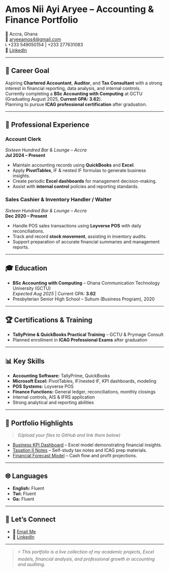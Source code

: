 # Amos Nii Ayi Aryee – Accounting & Finance Portfolio

📍 Accra, Ghana  
📧 [aryeeamos4@gmail.com](mailto:aryeeamos4@gmail.com)  
📞 +233 549050154 | +233 277631083  
🔗 [LinkedIn](https://www.linkedin.com/in/aryeeamos)

---

## 🎯 Career Goal
Aspiring **Chartered Accountant**, **Auditor**, and **Tax Consultant** with a strong interest in financial reporting, data analysis, and internal controls.  
Currently completing a **BSc Accounting with Computing** at GCTU (Graduating August 2025, **Current GPA: 3.62**).  
Planning to pursue **ICAG professional certification** after graduation.

---

## 💼 Professional Experience

### **Account Clerk**  
*Sixteen Hundred Bar & Lounge – Accra*  
**Jul 2024 – Present**
- Maintain accounting records using **QuickBooks** and **Excel**.
- Apply **PivotTables**, IF & nested IF formulas to generate business insights.
- Create periodic **Excel dashboards** for management decision-making.
- Assist with **internal control** policies and reporting standards.

### **Sales Cashier & Inventory Handler / Waiter**  
*Sixteen Hundred Bar & Lounge – Accra*  
**Dec 2020 – Present**
- Handle POS sales transactions using **Loyverse POS** with daily reconciliations.
- Track and record **stock movement**, assisting in inventory audits.
- Support preparation of accurate financial summaries and management reports.

---

## 🎓 Education
- **BSc Accounting with Computing** – Ghana Communication Technology University (GCTU)  
  *Expected Aug 2025* | Current GPA: **3.62**
- Presbyterian Senior High School – Suhum (Business Program), 2020

---

## 🏆 Certifications & Training
- **TallyPrime & QuickBooks Practical Training** – GCTU & Prymage Consult  
- Planned enrollment in **ICAG Professional Exams** after graduation

---

## 📊 Key Skills
- **Accounting Software:** TallyPrime, QuickBooks
- **Microsoft Excel:** PivotTables, IF/nested IF, KPI dashboards, modeling
- **POS Systems:** Loyverse POS
- **Finance Functions:** General ledger, reconciliations, monthly closings
- Internal controls, AIS & IFRS application
- Strong analytical and reporting abilities

---

## 📂 Portfolio Highlights
> *(Upload your files to GitHub and link them below)*

- [Business KPI Dashboard](link-to-excel-file) – Excel model demonstrating financial insights.
- [Taxation II Notes](link-to-pdf) – Self-study tax notes and ICAG prep materials.
- [Financial Forecast Model](link-to-excel-file) – Cash flow and profit projections.

---

## 🌐 Languages
- **English:** Fluent  
- **Twi:** Fluent  
- **Ga:** Fluent  

---

## 🤝 Let’s Connect
- 📧 [Email Me](mailto:aryeeamos4@gmail.com)
- 🔗 [LinkedIn](https://www.linkedin.com/in/aryeeamos)

---

> ⚡ *This portfolio is a live collection of my academic projects, Excel models, financial analysis, and professional growth in accounting and auditing.*
